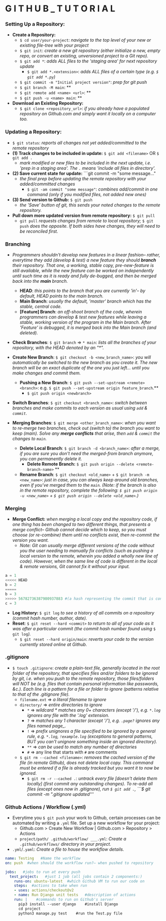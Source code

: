 # G I T H U B _ T U T O R I A L

### Setting Up a Repository:
- **Create a Repository:** 
  - ```$ cd user/your-project```: *navigate to the top level of your new or existing file-tree with your project*
  - ```$ git init```: *create a new git repository (either initialize a new, empty repo, or convert an existing, unversioned project to a Git repo).*
  - ```$ git add *```: *adds ALL files to the 'staging area' for next repository update*
    - ```$ git add *.<extension>```: *adds ALL files of a certain type (e.g. ```$ git add *.py```)*
  - ```$ git commit -m "Initial project version"```: *prep for git push*
  - ```$ git branch -M main```: **
  - ```$ git remote add <name> <url>```: **
  - ```$ git push -u <name> main```: **
- **Download an Existing Repository:**
  - ```$ git clone <repository_url>```: *if you already have a populated repository on Github.com and simply want it locally on a computer too.*
  
### Updating a Repository:
- ```$ git status```: *reports all changes not yet added/committed to the remote repository*
- **(1) Track changes to be included in update:** ```$ git add <filename>``` OR ```$ git add .``` 
  - *mark modified or new files to be included in the next update, i.e. 'prep in a staging area'. The ```.``` means 'include all files in directory'.*
- **(2) Save current state for update:** ```git commit -m "some message..."
  - *the final prep before updating the remote repository with your added/committed changes*
    - ```$ git -am commit "some message"```: *combines add/commit in one command (only if you modified files, not added new ones)*
- **(3) Send version to Github:** ```$ git push```
  - *the 'Save' button of git, this sends your noted changes to the remote repository.*
- **Pull down more updated version from remote repository:** ```$ git pull```
  - ```git pull``` *requests changes from remote to local repository;* ```$ git push``` *does the opposite. If both sides have changes, they will need to be reconciled first.*



### Branching
- *Programmers shouldn't develop new features in a linear fashion– rather, everytime they add (develop & test) a new feature they should __branch__ their repository. That one, a working, stable copy, pre-new-feature is still available, while the new feature can be worked on independently until such time as it is ready and fully de-bugged, and then be merged back into the __main__ branch.*
  - **HEAD**: *this points to the branch that you are currently 'in'– by default, HEAD points to the main branch.*
  - **Main Branch**: *usually the default, 'master' branch which has the stable, central code.*
  - **[Feature] Branch**: *an off-shoot branch of the code, wherein programmers can develop & test new features while leaving a stable, working version of the program in the Main branch. After 'Feature' is debugged, it is merged back into the Main branch (and deleted).*
  
- **Check Branches**: ```$ git branch``` => ```* main```: _lists all the branches of your repository, with the HEAD denoted by an "*"._
- **Create New Branch**: ```$ git checkout -b <new_branch_name>```: *you will automatically be switched to the new branch as you create it. The new branch will be an exact duplicate of the one you just left... until you make changes and commit them.*
  - **Pushing a New Branch**: ```$ git push --set-upstream <remote> <branch>```: e.g. ```$ git push --set-upstream origin feature_branch```.**
    - ```$ git push origin <newbranch>```
- **Switch Branches**: ```$ git checkout <branch_name>```: *switch between branches and make commits to each version as usual using ```add``` & ```commit```.*
- **Merging Branches**: ```$ git merge <other_branch_name>```: *when you want to re-merge two branches, check out (switch to) the branch you want to keep (main). Solve any __merge conflicts__ that arise, then ```add``` & ```commit``` the changes to ```main```.*
  - **Delete Local Branch**: ```$ git branch -d <branch_name>```: *after a merge, if you are sure you don't need the merged-from branch anymore, you can permanently delete it.*
    - **Delete Remote Branch:** ```$ git push origin --delete <remote-branch-name>``` **
  - **Rename Branch**: ```$ git checkout <old_name>``` + ```$ git branch -m <new_name>```: *just in case, you can always keep around old branches, even if you've merged them to the ```main```. (Note: if the branch is also in the remote repository, complete the following: ```$ git push origin -u <new_name>``` + ```$ git push origin --delete <old_name>```.)*
  
### Merging
- **Merge Conflict:** *when merging a local copy and the repository code, if one thing has been changed to two different things, that presents a merge conflict– Github cannot decide which to keep, so you must choose (or re-combine) them until no conflicts exist, then re-commit the version you want.*
  - *Note: Git can usually merge different versions of the code without you the user needing to manually fix conflicts (such as pushing a local version to the remote, wherein you added a wholly new line of code). However, when the same line of code is different in the local & remote versions, Git cannot fix it without your input.*
```python
a = 1
<<<<< HEAD
b = 2
=====
b = 3
>>>>> 56782736387980937883 #(a hash representing the commit that is conflicting with your edits)
c = 3
```
- **Log History:** ```$ git log``` *to see a history of all commits on a repository (commit hash number, author, date).*
- **Reset**: ```$ git reset --hard <commit>``` *to return to all of your code as it was after a particular commit (the commit hash number found using* ```$ git log```*).*
  - ```$ git reset --hard origin/main```: *reverts your code to the version currently stored online at Github.*









### .gitignore
- ```$ touch .gitignore```: *create a plain-text file, generally located in the root folder of the repository, that specifies files and/or folders to be ignored by git, i.e. when you push to the remote repository, those files/folders will NOT be (e.g. files that contain personal information like passwords, &c.). Each line is a pattern for a file or folder to ignore (patterns relative to that of the .gitignore file).*
  - ```filename.ext``` => *a literal filename to ignore*
  - ```directory/``` => *entire directories to ignore*
    - ```*``` => *wildcard * matches any 0+ characters (except '/'), e.g. ```*.log``` ignores any file with the '.log' extension.*
    - ```?``` => *matches any 1 character (except '/'), e.g. ```.page?``` ignores any files named page_.*
    - ```!``` => *prefix unignores a file specified to be ignored by a general rule, e.g. ```*.log```, ```!example.log``` (exceptions to general patterns, BUT you can't unignore something inside an ignored directory).*
    - ```**``` => *can be used to match any number of directories*
    - ```#``` => any line that starts with ```#``` are comments
  - ```$ git rm --cached <filename>```: *removes the cached version of the file (in remote Github), does not delete local copy. This command must be entered if a file is already tracked but you want it to now be ignored.*
    - ```$ git rm -r --cached .```: *untrack every file [doesn't delete them locally] (first commit any outstanding changes). To re-add all files (except ones now in .gitignore), run ```$ git add .```, ```$ git commit -m ".gitignore updated'''*

### Github Actions / Workflow (.yml)
- Everytime you ```$ git push``` your work to Github, certain processes can be automated by writing a ```.yml``` file. Set up a new workflow for your project:
  - Github.com > Create New Workflow | Github.com > Repository > Actions
  - ```project/path/ .github/workflow/ ___.yml```: *Create a ```.github/workflows/``` directory in your project.*
- ```.yml```/```.yaml```: *Create a file to house the workflow details.*
```yml
name: Testing   #Name the workflow
on: push  #when should the workflow run?– when pushed to repository

jobs:   #jobs to run at every push
  test_project:   #just 1 job (all jobs contain 2 components:)
    runs-on: ubuntu-latest  #which Github VM to run our code on
    steps:  #actions to take when run
    - uses: actions/checkout@v2
    - name: Run Django unit tests   #description of actions
    run: |    #commands to run on Github's server
      pip3 install --user django    #install Django
      cd project
      python3 manage.py test    #run the Test.py file
```


